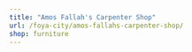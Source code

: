 ```yaml
---
title: "Amos Fallah's Carpenter Shop"
url: /foya-city/amos-fallahs-carpenter-shop/
shop: furniture
---
```

